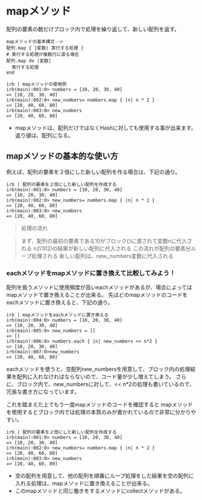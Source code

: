 # mapメソッド
配列の要素の数だけブロック内で処理を繰り返して、新しい配列を返す。
```
mapメソッドの基本構文-->
配列.map { |変数| 実行する処理 }
# 実行する処理が複数行に渡る場合
配列.map do |変数|
  実行する処理
end
```
```
irb | mapメソッドの使用例
irb(main):001:0> numbers = [10, 20, 30, 40]
=> [10, 20, 30, 40]
irb(main):002:0> new_numbers= numbers.map { |n| n * 2 }
=> [20, 40, 60, 80]
irb(main):003:0> new_numbers
=> [20, 40, 60, 80]
```
- mapメソッドは、配列だけではなくHashに対しても使用する事が出来ます。返り値は、配列になる。

## mapメソッドの基本的な使い方

例えば、配列の要素を２倍にした新しい配列を作る場合は、下記の通り。
```
irb | 配列の要素を２倍にした新しい配列を作成する
irb(main):001:0> numbers = [10, 20, 30, 40]
=> [10, 20, 30, 40]
irb(main):002:0> new_numbers= numbers.map { |n| n * 2 }
=> [20, 40, 60, 80]
irb(main):003:0> new_numbers
=> [20, 40, 60, 80]
```
>処理の流れ

>まず、配列の最初の要素である10がブロック{}に渡されて変数nに代入される
>n*2(10*2)の結果が新しい配列に代入される
>この流れが配列の要素分ループ処理される
>新しい配列は、new_numbers変数に代入される

### eachメソッドをmapメソッドに置き換えて比較してみよう！
配列を扱うメソッドに使用頻度が高いeachメソッドがあるが、場合によってはmapメソッドで置き換えることが出来る。
先ほどのmapメソッドのコードをeachメソッドに置き換えると、下記の通り。
```
irb | mapメソッドをeachメソッドに置き換える
irb(main):004:0> numbers = [10, 20, 30, 40]
=> [10, 20, 30, 40]
irb(main):005:0> new_numbers = []
=> []
irb(main):006:0> numbers.each { |n| new_numbers << n*2 }
=> [10, 20, 30, 40]
irb(main):007:0>new_numbers
=> [20, 40, 60, 80]
```
eachメソッドを使うと、空配列new_numbersを用意して、ブロック内の処理結果を配列に入れなければならないので、コード量が少し増えてしまう。
さらに、ブロック内で、new_numbersに対して、<< n*2の処理も書いているので、冗長な書き方になっています。

これを踏まえた上でもう一度mapメソッドのコードを確認すると
mapメソッドを使用するとブロック内では処理の本質のみが書かれているので非常に分かりやすい。
```
irb | 配列の要素を２倍にした新しい配列を作成する
irb(main):001:0> numbers = [10, 20, 30, 40]
=> [10, 20, 30, 40]
irb(main):002:0> new_numbers= numbers.map { |n| n * 2 }
=> [20, 40, 60, 80]
irb(main):003:0> new_numbers
=> [20, 40, 60, 80]
```
- 空の配列を用意して、他の配列を順番にループ処理をした結果を空の配列に入れる処理は、mapメソッドに置き換えることが出来る。
- このmapメソッドと同じ働きをするメソッドにcollectメソッドがある。

